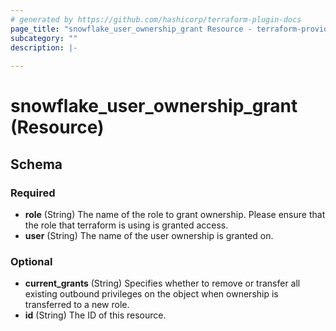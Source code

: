 ```yaml
---
# generated by https://github.com/hashicorp/terraform-plugin-docs
page_title: "snowflake_user_ownership_grant Resource - terraform-provider-snowflake"
subcategory: ""
description: |-
  
---
```


# snowflake_user_ownership_grant (Resource)





<!-- schema generated by tfplugindocs -->
## Schema

### Required

- **role** (String) The name of the role to grant ownership. Please ensure that the role that terraform is using is granted access.
- **user** (String) The name of the user ownership is granted on.

### Optional

- **current_grants** (String) Specifies whether to remove or transfer all existing outbound privileges on the object when ownership is transferred to a new role.
- **id** (String) The ID of this resource.


